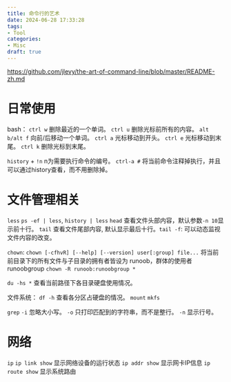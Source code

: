 ```yaml
---
title: 命令行的艺术
date: 2024-06-28 17:33:28
tags:
- Tool
categories:
- Misc
draft: true
---
```


https://github.com/jlevy/the-art-of-command-line/blob/master/README-zh.md

# 日常使用

bash：
`ctrl w` 删除最近的一个单词。
`ctrl u` 删除光标前所有的内容。
`alt b/alt f` 向前/后移动一个单词。
`ctrl a` 光标移动到开头。
`ctrl e` 光标移动到末尾。
`ctrl k` 删除光标到末尾。

`history` + `!n` n为需要执行命令的编号。
`ctrl-a #` 将当前命令注释掉执行，并且可以通过history查看，而不用删除掉。

# 文件管理相关

`less` `ps -ef | less`, `history | less`
`head` 查看文件头部内容，默认参数`-n 10`显示前十行。
`tail` 查看文件尾部内容, 默认显示最后十行。`tail -f`: 可以动态监视文件内容的改变。

`chown`: `chown [-cfhvR] [--help] [--version] user[:group] file...`
将当前前目录下的所有文件与子目录的拥有者皆设为 runoob，群体的使用者 runoobgroup `chown -R runoob:runoobgroup *`

`du -hs *` 查看当前路径下各目录硬盘使用情况。

文件系统：
`df -h` 查看各分区占硬盘的情况。
`mount`
`mkfs`

`grep`
`-i` 忽略大小写。
`-o` 只打印匹配到的字符串，而不是整行。
`-n` 显示行号。

# 网络

`ip`
`ip link show` 显示网络设备的运行状态
`ip addr show` 显示网卡IP信息
`ip route show` 显示系统路由
